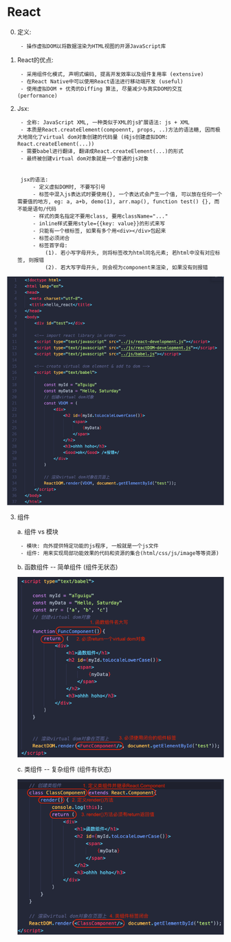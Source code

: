 # React


0. 定义:

        - 操作虚拟DOM以将数据渲染为HTML视图的开源JavaScript库

1. React的优点:

        - 采用组件化模式, 声明式编码, 提高开发效率以及组件复用率 (extensive)
        - 在React Native中可以使用React语法进行移动端开发 (useful)
        - 使用虚拟DOM + 优秀的Diffing 算法, 尽量减少与真实DOM的交互 (performance)

2. Jsx:
        
        - 全称: JavaScript XML, 一种类似于XML的js扩展语法: js + XML
        - 本质是React.createElement(compoennt, props, ..)方法的语法糖, 因而极大地简化了virtual dom对象创建的代码量 (纯js创建虚拟DOM: React.createElement(...))
        - 需要babel进行翻译, 翻译成React.createElement(...)的形式
        - 最终被创建virtual dom对象就是一个普通的js对象
        
        
        jsx的语法:
            - 定义虚拟DOM时, 不要写引号
            - 标签中混入js表达式时要使用{}, 一个表达式会产生一个值, 可以放在任何一个需要值的地方, eg: a, a+b, demo(1), arr.map(), function test() {}, 而不能是语句/代码
            - 样式的类名指定不要用class, 要用className="..."
            - inline样式要用style={{key: value}}的形式来写
            - 只能有一个根标签, 如果有多个用<div></div>包起来
            - 标签必须闭合
            - 标签首字母:
                (1). 若小写字母开头, 则将标签改为html同名元素; 若html中没有对应标签, 则报错
                (2). 若大写字母开头, 则会视为component来渲染, 如果没有则报错
![reactJsx](imagePool/reactJsx.png)


3. 组件

    a. 组件 vs 模块
    
        - 模块: 向外提供特定功能的js程序, 一般就是一个js文件
        - 组件: 用来实现局部功能效果的代码和资源的集合(html/css/js/image等等资源)
    
    
    b. 函数组件 -- 简单组件 (组件无状态)
    
    ![functionComponent](imagePool/functionComponent.png)
    
    
    c. 类组件 -- 复杂组件 (组件有状态)
    
    ![classComponent](imagePool/classComponent.png)
    
    
